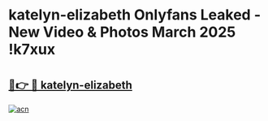 # katelyn-elizabeth Onlyfans Leaked - New Video & Photos March 2025 !k7xux

# <h2><a href="https://emcx94.iuczelnia.edu.pl?title=katelyn-elizabeth&ref=k7xux">🔗👉 🔴 katelyn-elizabeth</a></h2>

[![acn](https://github.com/user-attachments/assets/0f9c940e-d8b0-45ae-aac7-cd30a18b3e1c)](https://emcx94.iuczelnia.edu.pl?title=katelyn-elizabeth&ref=k7xux)

